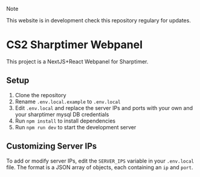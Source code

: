 > [!NOTE]
>This website is in development check this repository regulary for updates.
# CS2 Sharptimer Webpanel 

This project is a NextJS+React Webpanel for Sharptimer.

## Setup

1. Clone the repository
2. Rename `.env.local.example` to `.env.local`
3. Edit `.env.local` and replace the server IPs and ports with your own and your sharptimer mysql DB credentials
4. Run `npm install` to install dependencies
5. Run `npm run dev` to start the development server

## Customizing Server IPs

To add or modify server IPs, edit the `SERVER_IPS` variable in your `.env.local` file. The format is a JSON array of objects, each containing an `ip` and `port`.
